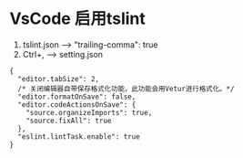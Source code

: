 # VsCode 启用tslint
1. tslint.json --> "trailing-comma": true
2. Ctrl+, --> setting.json
  ```
  {
    "editor.tabSize": 2,
    /* 关闭编辑器自带保存格式化功能，此功能会用Vetur进行格式化。*/
    "editor.formatOnSave": false,
    "editor.codeActionsOnSave": {
      "source.organizeImports": true,
      "source.fixAll": true
    },
    "eslint.lintTask.enable": true
  }

  ```